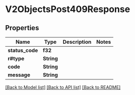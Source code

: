 # V2ObjectsPost409Response

## Properties

Name | Type | Description | Notes
------------ | ------------- | ------------- | -------------
**status_code** | **f32** |  | 
**r#type** | **String** |  | 
**code** | **String** |  | 
**message** | **String** |  | 

[[Back to Model list]](../README.md#documentation-for-models) [[Back to API list]](../README.md#documentation-for-api-endpoints) [[Back to README]](../README.md)


